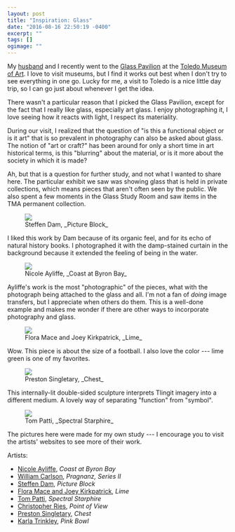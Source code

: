 ```yaml
---
layout: post
title: "Inspiration: Glass"
date: "2016-08-16 22:50:19 -0400"
excerpt: ""
tags: []
ogimage: ""
---
```


My [husband](http://vaguery.com) and I recently went to the [Glass Pavilion](http://www.toledomuseum.org/glass-pavilion/) at the [Toledo Museum of Art](http://www.toledomuseum.org). I love to visit museums, but I find it works out best when I don't try to see everything in one go. Lucky for me, a visit to Toledo is a nice little day trip, so I can go just about whenever I get the idea.

There wasn't a particular reason that I picked the Glass Pavilion, except for the fact that I really like glass, especially art glass. I enjoy photographing it, I love seeing how it reacts with light, I respect its materiality.

During our visit, I realized that the question of "is this a functional object or is it art" that is so prevalent in photography can also be asked about glass. The notion of "art or craft?" has been around for only a short time in art historical terms, is this "blurring" about the material, or is it more about the society in which it is made?

Ah, but that is a question for further study, and not what I wanted to share here. The particular exhibit we saw was showing glass that is held in private collections, which means pieces that aren't often seen by the public. We also spent a few moments in the Glass Study Room and saw items in the TMA permanent collection.

<figure class="image-m">
  <img src="/images/posts/m/2016-08-03-steffen_dam_picture_block.jpg">
  <figcaption>
    <span class="image-m-caption" markdown="1">Steffen Dam, _Picture Block_</span>
  </figcaption>
</figure>

I liked this work by Dam because of its organic feel, and for its echo of natural history books. I photographed it with the damp-stained curtain in the background because it extended the feeling of being in the water.


<figure class="image-m">
  <img src="/images/posts/m/2016-08-03-nicole_ayliffe_coast_at_byron_bay.jpg">
  <figcaption>
    <span class="image-m-caption" markdown="1">Nicole Ayliffe, _Coast at Byron Bay_</span>
  </figcaption>
</figure>

Ayliffe's work is the most "photographic" of the pieces, what with the photograph being attached to the glass and all. I'm not a fan of *doing* image transfers, but I appreciate when others do them. This is a well-done example and makes me wonder if there are other ways to incorporate photography and glass.


<figure class="image-m">
  <img src="/images/posts/m/2016-08-03-flora_mace_joey_kirkpatrick_lime.jpg">
  <figcaption>
    <span class="image-m-caption" markdown="1">Flora Mace and Joey Kirkpatrick, _Lime_</span>
  </figcaption>
</figure>

Wow. This piece is about the size of a football. I also love the color --- lime green is one of my favorites.

<figure class="image-m">
  <img src="/images/posts/m/2016-08-03-preston_singletary_chest.jpg">
  <figcaption>
    <span class="image-m-caption" markdown="1">Preston Singletary, _Chest_</span>
  </figcaption>
</figure>

This internally-lit double-sided sculpture interprets Tlingit imagery into a different medium. A lovely way of separating "function" from "symbol".

<figure class="image-m">
  <img src="/images/posts/m/2016-08-03-tom_patti_spectral_starphire.jpg">
  <figcaption>
    <span class="image-m-caption" markdown="1">Tom Patti, _Spectral Starphire_</span>
  </figcaption>
</figure>



The pictures here were made for my own study --- I encourage you to visit the artists' websites to see more of their work.

Artists:

* [Nicole Ayliffe](http://nicoleayliffe.com/home), _Coast at Byron Bay_
* [William Carlson](http://williamcarlsonglass.com), _Pragnanz, Series II_
* [Steffen Dam](http://www.steffendam.dk), _Picture Block_
* [Flora Mace and Joey Kirkpatrick](http://www.kirkpatrick-mace.com), _Lime_
* [Tom Patti](http://tompatti.com), _Spectral Starphire_
* [Christopher Ries](http://www.christopherries.com), _Point of View_
* [Preston Singletary](http://prestonsingletary.com), _Chest_
* [Karla Trinkley](https://www.google.com/search?q=Karla+Trinkley), _Pink Bowl_
